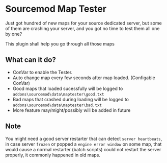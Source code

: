 Sourcemod Map Tester
===========

Just got hundred of new maps for your source dedicated server, but some of them are crashing your server, and you got no time to test them all one by one?

This plugin shall help you go through all those maps

What can it do?
--------------

* ConVar to enable the Tester.
* Auto change map every few seconds after map loaded. (Configable ConVar)
* Good maps that loaded sucessfully will be logged to </br> `addons\sourcemod\data\maptester\good.txt`
* Bad maps that crashed during loading will be logged to </br> `addons\sourcemod\data\maptester\bad.txt`
* More feature may/might/possibly will be added in future

Note
---------

You might need a good server restarter that can detect `server heartbeats`, in case server `frozen` or popped a `engine error window` on some map, that would cause a normal restarter (batch scripts) could not restart the server properly, it commonly happened in old maps.
